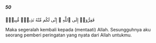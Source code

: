 ##### 50

<span class="ayah">فَفِرُّوٓا۟ إِلَى ٱللَّهِ ۖ إِنِّى لَكُم مِّنْهُ نَذِيرٌۭ مُّبِينٌۭ</span>

<span class="ayah_translation">Maka segeralah kembali kepada (mentaati) Allah. Sesungguhnya aku seorang pemberi peringatan yang nyata dari Allah untukmu.</span>
